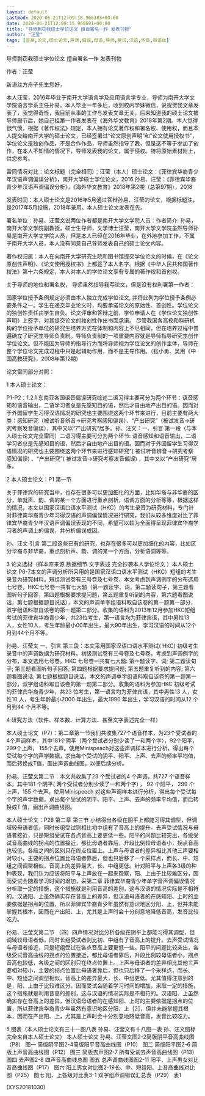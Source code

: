 ```yaml
---
layout: default
Lastmod: 2020-06-21T12:09:18.966383+00:00
date: 2020-06-21T12:09:15.960691+00:00
title: "导师剽窃我硕士学位论文 擅自署名一作 发表刊物"
author: "汪莹"
tags: [音高,论文,硕士论文,声调,偏误,母语,导师,受试,汉语,华裔,新语丝]
---
```


导师剽窃我硕士学位论文 擅自署名一作 发表刊物

作者：汪莹

新语丝方舟子先生您好，

本人汪莹，2016年毕业于南开大学语言学及应用语言学专业，导师为南开大学文学院语言学系主任孙易。本人毕业一年多后，收到校内学妹微信，说祝贺我文章发表了，我觉得奇怪，我目前从事的工作与发表文章无关，后来知道我的硕士论文被导师删节后，她自己挂第一作者发表在《海外华文教育》2018年第2期。本人觉得很气愤，根据《著作权法》规定，本人拥有论文著作权和署名权、使用权，而且本人提交给南开大学的硕士论文，已经签署过“论文原创声明”和“论文使用授权书”，学位论文是独创作品，不是合作作品，导师虽然指导了我，但是这不等于参加了创作，在本人不知情的情况下，导师发表我的论文，属于侵权。特将原始素材附上，供您参考。

雷同情况对比：论文标题（完全相同）：汪莹（本人）硕士论文：《菲律宾华裔青少年汉语声调偏误分析》，南开大学硕士学位论文，2016.孙易、汪莹：《菲律宾华裔青少年汉语声调偏误分析》，《海外华文教育》2018年第2期（总第97期），2018

发表时间：本人硕士论文是2016年5月通过答辩孙易、汪莹的论文，根据标题注，是2017年5月投稿，2018年录用。本人硕士论文发表在先。

署名单位：孙易、汪莹文说两位作者都是南开大学文学院人员：作者简介: 孙易，南开大学文学院副教授，硕士生导师，文学博士汪莹，南开大学文学院虽然导师孙易是南开大学文学院人员，但是本人已经在2016年毕业，在外地参加工作，不属于南开大学人员，本人没有同意自己导师发表自己的硕士论文内容。

著作权归属：本人在向南开大学研究生院和图书馆提交学位论文的时候，在《论文原创性声明》、《论文使用授权书》上都签了本人名字。根据《中华人民共和国著作权法》第十六条规定，本人对本人的学位论文享有专属的著作权和首创权。

关于导师的地位和署名权， 导师虽然指导我写论文，但是没有权利署第一作者：

国家学位授予条例规定必须由本人独立完成学位论文, 并将此列为学位授予条例必要条件之一。学生在递交毕业论文时，均要承诺论文的原始性、首创性。学位论文的独创性责任由学生自负。论文评审和答辩之前，学位申请人在《学位论文独创性声明》上签字，对其提交论文的独创性作出书面承诺。 尽管我国各高校和科研机构的学位授予单位的研究生培养方式在体制和内容上不尽相同，但在培养过程中普遍确立了研究生导师负责制。导师负责制的一项重要内容就是导师指导研究生创作学位论文。但不能因为导师的指导行为而将导师视为学位论文的创作主体，导师在整个学位论文完成过程中只是起辅助作用，而不是主导作用。（张小勇、吴用《中国高教研究》，2008年第12期）

论文雷同部分对照：

1 本人硕士论文：

P1-P2：1.2.1 东南亚各国语音偏误研究综述二语习得主要可分为两个环节：语音感知和语音输出，二语学习者总是先感知目的语，然后才自由地产出目的语。因而对于外国留学生习得汉语情况的研究也主要围绕这两个环节来进行，目前主要有两大类：感知研究（被试听音辨音→研究考察感知偏误）、“产出研究”（被试发音→研究考察发音偏误），其中又以“产出研究”居多。孙、汪文：一、引言 第一段（与本人硕士论文完全雷同）二语习得主要可分为两个环节: 语音感知和语音输出，二语学习者总是先感知目的语，然后才自由地产出目的语。因而对于外国留学生习得汉语情况的研究也主要围绕这两个环节来进行感知研究”( 被试听音辨音→研究考察感知偏误) 、“产出研究”( 被试发音→研究考察发音偏误) ，其中又以“产出研究”居多。

2 本人硕士论文：P1 第一节

关于菲律宾的研究当中，也存在很多可以更加细化的方面，比如华裔与非华裔的区分，单就声、韵、调的某一个方面进行重点剖析，语调方面的分析等等，根据这样的情况，本文以国家汉语口语水平测试（HKC）的考生录音为研究材料，专门针对菲律宾华裔青少年习得汉语的声调偏误情况进行研究，我们从较多维度对比了菲律宾华裔青少年汉语声调偏误表现的不同，希望可以较为全面得呈现菲律宾华裔学习者的声调上的偏误，并分析偏误成因。

孙、汪文 引言 第二段这些已有的研究，也存在很多可以更加细化的内容，比如区分华裔与非华裔，重点剖析声、韵、调的某一个方面，分析语调等等。

3 论文选材（样本库来源 数据细节 文字表述 完全抄袭本人学位论文 ）本人硕士论文 P6-7本文的声调分析所采用的是国家汉语口语水平测试（HKC）短组的考生录音为研究材料。短组测试卷有三号卷及七号卷，本文考虑到声调例字的分布选用七号卷，HKC七号卷一共有七大题（第一题读字、词，第二题读句子，第三题看图听句子回答，第四题根据要求提问题，第五题重复听到的内容，第六题看图说话，第七题根据题目说话），本文的声调单字组语料取自该卷的第一题第一部分，双字组语料取自该卷的第一题第二部分。收集的语料为2013年12月参加HKC短组考试的菲律宾华裔青少年，共23位考生，第一语言均为菲律宾语，其中男性13人，女性10人，考生年龄最小00年出生，最大90年出生，学习汉语的时间从12个月到44个月不等。

孙易、汪莹文 一、引言 第三段：本文采用国家汉语口语水平测试( HKC) 初级考生录音中的声调数据为研究材料。初级测试卷有三号卷及七号卷，考虑到声调例字的分布，本文选用七号卷。HKC 七号卷一共有七大题: 第一题读字、词; 第二题读句子; 第三题看图听句子回答; 第四题根据要求提问题; 第五题重复听到的内容; 第六题看图说话; 第七题根据题目说话。本文的声调单字组语料取自该卷的第一题第一部分，双字组语料取自该卷的第一题第二部分。收集的语料为参加HKC 初级考试的菲律宾华裔青少年，共23 位考生，第一语言均为菲律宾语，其中男性13 人，女性10 人，考生年龄最小2000 年出生，最大1990 年出生，学习汉语的时间从12 个月到44 个月不等。

4 研究方法（软件、样本数、计算方法、甚至文字表述完全一样）

本人硕士论文（P7）：第二章第一节我们共收集727个语音样本，为23个受试者的4个声调样本，其中181个阴平（两个受试者分别少读了一和两个字），92个阳平，299个上声， 155个去声。使用Minispeach对这些声调样本进行分析，得出每个受试每个字的声学数据，求出每个受试的阴平、阳平、上声、去声的频率平均值，而后转换成T值，画出声调曲线图，以便后续分析。

孙易、汪莹文第二节：本文共收集了23 个受试者的4 个声调，共727 个语音样本，其中181 个阴平( 两个受试者分别少读了一和两个字) ， 92 个阳平， 299 个上声，155 个去声。使用Minispeech 对这些声调样本进行分析，得出每个受试每个字的声学数据，求出每个受试的阴平、阳平、上声、去声的频率平均值，而后转换成T 值，画出声调曲线图。

本人硕士论文：P28 第二章 第三节 小结得出各级在阴平上都能习得其调型，但调域较母语者低，同时长组受试则相比初中组有了音高上的提升。去声受试情况与母语者接近，只是短组受试在各点音高上要更低一些。阳平的问题比较突出，各级受试音高曲线的拐点的位置接近，都比母语者靠后，升段比例较母语者小，拐点音高也较低，各级之间的区别只在终点位置上。上声与母语者的差异相比其他三声要相对较小，主要的拐点位置比母语者靠后，但也只后移了一个采样点，而长、中、短组之间调型相似，音高上的差异最大，长、中组更低。针对阳平与上声各3级的种种表现，我们认为应该将阳平与上声放在一起来观察，阳、上由于比较难区分，因而受试会随着学习时间的增加，采第二章 菲律宾华裔青少年单字音声调偏误情况分析取一定的措施，这个措施就是利用音高的差别，这与汉语的情况实际是不相符的。汉语阳、上虽然确实存在音高上的差异，但汉语母语者的在感知阳、上时的主要依据是拐点的位置，所以菲律宾华裔青少年虽然有意识地区分阳、上，但并未能掌握其根本，因而在产出阳、上，尤其是上声时会十分刻意地降低音高，发音比较吃力。

孙易、汪莹文第二节 （四）四声情况对比分析各级在阴平上都能习得其调型，但调域较母语者低，同时长组受试者则比初、中组有了音高上的提升。去声受试情况与母语者接近，只是短组受试在各点音高上要更低一些。阳平的问题比较突出，各级受试音高曲线的拐点的位置接近，都比母语者靠后，升段比例较母语者小，拐点音高也较低，各级之间的区别只在终点位置上。上声与母语者的差异相比其他三声要相对较小，主要的拐点位置比母语者靠后，但也只后移了一个采样点，而长、中、短组之间调型相似，音高上的差异最大，长、中组更低。尤其值得注意到的是，阳、上由于比较难区分，因而受试会随着学习时间的增加，采取一定的措施，这个措施就是利用音高的差别，这与汉语的情况实际是不相符的。汉语阳、上虽然确实存在音高上的差异，但汉语母语者的在感知阳、上时的主要依据是拐点的位置，所以菲律宾华裔青少年虽然有意识地区分阳、上［2］，但并未能掌握其根本，因而在产出阳、上，尤其是上声时会十分刻意地降低音高，发音比较吃力。

5 图表（本人硕士论文有三十一图八表  孙易、汪莹文有十八图一表 孙、汪文图标完全来自本人硕士论文）  本人硕士论文                                  孙易、汪莹文图2-2简版阴平音高曲线图（P8）                 图一 简版阴平图2-4简版阳平音高曲线图（P10）                图二 简版阳平图2-6 简版上声音高曲线图（P12）               图三 简版去声图2-7 所有受试去声音高曲线图（P13）           图四 去声图2-8 四声音高曲线总图                        图五 总声调曲线图图2-11 阳平、上声男女对比音高曲线图（P17）    图六 阳上男女对比图2-19长、中、短组阳、上音高曲线对比图（P25） 图七 阳、上各级对比表3-1 双字组声调错误汇总表（P29）             表1

(XYS20181030)

